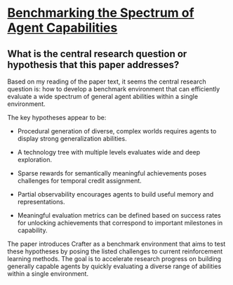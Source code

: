 # [Benchmarking the Spectrum of Agent Capabilities](https://arxiv.org/abs/2109.06780v2)

## What is the central research question or hypothesis that this paper addresses?

 Based on my reading of the paper text, it seems the central research question is: how to develop a benchmark environment that can efficiently evaluate a wide spectrum of general agent abilities within a single environment. 

The key hypotheses appear to be:

- Procedural generation of diverse, complex worlds requires agents to display strong generalization abilities.

- A technology tree with multiple levels evaluates wide and deep exploration.

- Sparse rewards for semantically meaningful achievements poses challenges for temporal credit assignment.

- Partial observability encourages agents to build useful memory and representations. 

- Meaningful evaluation metrics can be defined based on success rates for unlocking achievements that correspond to important milestones in capability.

The paper introduces Crafter as a benchmark environment that aims to test these hypotheses by posing the listed challenges to current reinforcement learning methods. The goal is to accelerate research progress on building generally capable agents by quickly evaluating a diverse range of abilities within a single environment.
